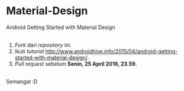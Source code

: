 # Material-Design
Android Getting Started with Material Design <br />
 <br />
1. *Fork* dari *repository* ini. <br />
2. Ikuti *tutorial* http://www.androidhive.info/2015/04/android-getting-started-with-material-design/. <br />
3. *Pull request* sebelum **Senin, 25 April 2016, 23.59**. <br />
 <br />
Semangat :D

